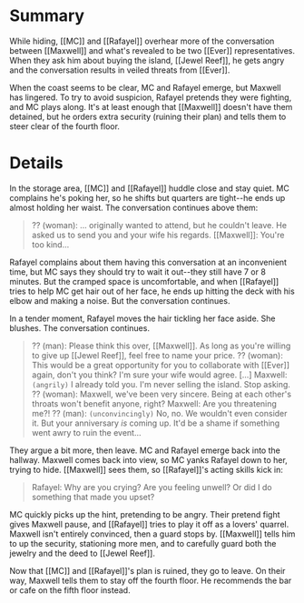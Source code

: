 # Summary
While hiding, [[MC]] and [[Rafayel]] overhear more of the conversation between [[Maxwell]] and what's revealed to be two [[Ever]] representatives. When they ask him about buying the island, [[Jewel Reef]], he gets angry and the conversation results in veiled threats from [[Ever]].

When the coast seems to be clear, MC and Rafayel emerge, but Maxwell has lingered. To try to avoid suspicion, Rafayel pretends they were fighting, and MC plays along. It's at least enough that [[Maxwell]] doesn't have them detained, but he orders extra security (ruining their plan) and tells them to steer clear of the fourth floor.

# Details
In the storage area, [[MC]] and [[Rafayel]] huddle close and stay quiet. MC complains he's poking her, so he shifts but quarters are tight--he ends up almost holding her waist. The conversation continues above them:

> ?? (woman): ... originally wanted to attend, but he couldn't leave. He asked us to send you and your wife his regards.
> [[Maxwell]]: You're too kind...

Rafayel complains about them having this conversation at an inconvenient time, but MC says they should try to wait it out--they still have 7 or 8 minutes. But the cramped space is uncomfortable, and when [[Rafayel]] tries to help MC get hair out of her face, he ends up hitting the deck with his elbow and making a noise. But the conversation continues.

In a tender moment, Rafayel moves the hair tickling her face aside. She blushes. The conversation continues.

> ?? (man): Please think this over, [[Maxwell]]. As long as you're willing to give up [[Jewel Reef]], feel free to name your price.
> ?? (woman): This would be a great opportunity for you to collaborate with [[Ever]] again, don't you think? I'm sure your wife would agree.
> \[...]
> Maxwell: `(angrily)` I already told you. I'm never selling the island. Stop asking.
> ?? (woman): Maxwell, we've been very sincere. Being at each other's throats won't benefit anyone, right?
> Maxwell: Are you threatening me?!
> ?? (man): `(unconvincingly)` No, no. We wouldn't even consider it. But your anniversary *is* coming up. It'd be a shame if something went awry to ruin the event...

They argue a bit more, then leave. MC and Rafayel emerge back into the hallway. Maxwell comes back into view, so MC yanks Rafayel down to her, trying to hide. [[Maxwell]] sees them, so [[Rafayel]]'s acting skills kick in:
> Rafayel: Why are you crying? Are you feeling unwell? Or did I do something that made you upset?

MC quickly picks up the hint, pretending to be angry. Their pretend fight gives Maxwell pause, and [[Rafayel]] tries to play it off as a lovers' quarrel. Maxwell isn't entirely convinced, then a guard stops by. [[Maxwell]] tells him to up the security, stationing more men, and to carefully guard both the jewelry and the deed to [[Jewel Reef]].

Now that [[MC]] and [[Rafayel]]'s plan is ruined, they go to leave. On their way, Maxwell tells them to stay off the fourth floor. He recommends the bar or cafe on the fifth floor instead.